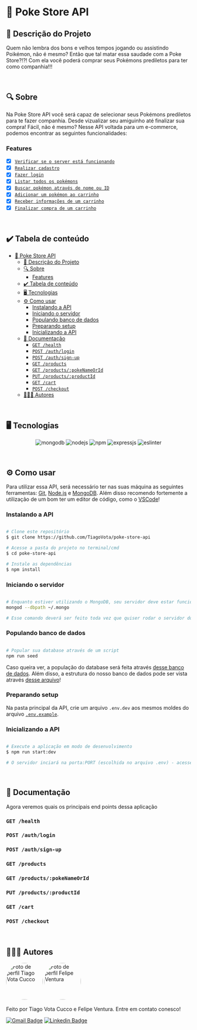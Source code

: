 # 🐉 Poke Store API
## 🚀 Descrição do Projeto
Quem não lembra dos bons e velhos tempos jogando ou assistindo Poikémon, não é mesmo? Então que tal matar essa saudade com a Poke Store?!?! Com ela você poderá comprar seus Pokémons prediletos para ter como companhia!!!

<br/>


## 🔍 Sobre
Na Poke Store API você será capaz de selecionar seus Pokémons prediletos para te fazer companhia. Desde vizualizar seu amiguinho até finalizar sua compra! Fácil, não é mesmo? Nesse API voltada para um e-commerce, podemos encontrar as seguintes funcionalidades:

### Features
- [x] [`Verificar se o server está funcionando`](#get-health)
- [x] [`Realizar cadastro`](#post-authlogin)
- [x] [`Fazer login`](#post-authsign-up)
- [x] [`Listar todos os pokémons`](#get-products)
- [x] [`Buscar pokémon através de nome ou ID`](#get-productspokenameorid)
- [x] [`Adicionar um pokémon ao carrinho`](#put-productsproductid)
- [x] [`Receber informações de um carrinho`](#get-cart)
- [x] [`Finalizar compra de um carrinho`](#post-checkout)

<br/>


## ✔️ Tabela de conteúdo
<!--ts-->
- [🐉 Poke Store API](#-poke-store-api)
	- [🚀 Descrição do Projeto](#-descrição-do-projeto)
	- [🔍 Sobre](#-sobre)
		- [Features](#features)
	- [✔️ Tabela de conteúdo](#️-tabela-de-conteúdo)
	- [🖥 Tecnologias](#-tecnologias)
	- [⚙ Como usar](#-como-usar)
		- [Instalando a API](#instalando-a-api)
		- [Iniciando o servidor](#iniciando-o-servidor)
		- [Populando banco de dados](#populando-banco-de-dados)
		- [Preparando setup](#preparando-setup)
		- [Inicializando a API](#inicializando-a-api)
	- [📜 Documentação](#-documentação)
		- [`GET /health`](#get-health)
		- [`POST /auth/login`](#post-authlogin)
		- [`POST /auth/sign-up`](#post-authsign-up)
		- [`GET /products`](#get-products)
		- [`GET /products/:pokeNameOrId`](#get-productspokenameorid)
		- [`PUT /products/:productId`](#put-productsproductid)
		- [`GET /cart`](#get-cart)
		- [`POST /checkout`](#post-checkout)
	- [👨🏼‍💻 Autores](#-autores)
<!--te-->

<br/>


## 🖥 Tecnologias
<p align="center">
	<img alt="mongodb" src="https://img.shields.io/badge/MongoDB-4EA94B?style=for-the-badge&logo=mongodb&logoColor=white"/>
  <img alt="nodejs" src="https://img.shields.io/badge/Node.js-339933?style=for-the-badge&logo=nodedotjs&logoColor=white"/>
  <img alt="npm" src="https://img.shields.io/badge/npm-CB3837?style=for-the-badge&logo=npm&logoColor=white"/>
  <img alt="expressjs" src="https://img.shields.io/badge/Express.js-000000?style=for-the-badge&logo=express&logoColor=white"/>
  <img alt="eslinter" src="https://img.shields.io/badge/eslint-3A33D1?style=for-the-badge&logo=eslint&logoColor=white"/>
</p>

<br/>


## ⚙ Como usar

Para utilizar essa API, será necessário ter nas suas máquina as seguintes ferramentas:
[Git](https://git-scm.com), [Node.js](https://nodejs.org/en/) e [MongoDB](https://www.mongodb.com/).
Além disso recomendo fortemente a utilização de um bom ter um editor de código, como o [VSCode](https://code.visualstudio.com/)!


### Instalando a API
```bash

# Clone este repositório
$ git clone https://github.com/TiagoVota/poke-store-api

# Acesse a pasta do projeto no terminal/cmd
$ cd poke-store-api

# Instale as dependências
$ npm install

```

### Iniciando o servidor

```bash

# Enquanto estiver utilizando o MongoDB, seu servidor deve estar funcionando
mongod --dbpath ~/.mongo

# Esse comando deverá ser feito toda vez que quiser rodar o servidor do mongoDB

```

### Populando banco de dados

```bash

# Popular sua database através de um script
npm run seed

```
Caso queira ver, a população do database será feita através [desse banco de dados](https://github.com/TiagoVota/poke-store-api/blob/main/populateMongodb.js). Além disso, a estrutura do nosso banco de dados pode ser vista através [desse arquivo](https://github.com/TiagoVota/poke-store-api/blob/main/mongodbStructure.js)!


### Preparando setup
Na pasta principal da API, crie um arquivo `.env.dev` aos mesmos moldes do arquivo [`.env.example`](https://github.com/TiagoVota/poke-store-api/blob/main/.env.example).

### Inicializando a API
```bash

# Execute a aplicação em modo de desenvolvimento
$ npm run start:dev

# O servidor inciará na porta:PORT (escolhida no arquivo .env) - acesse http://localhost:PORT 

```

<br/>


## 📜 Documentação
Agora veremos quais os principais end points dessa aplicação

### `GET /health`

### `POST /auth/login`

### `POST /auth/sign-up`

### `GET /products`

### `GET /products/:pokeNameOrId`

### `PUT /products/:productId`

### `GET /cart`

### `POST /checkout`

<br/>


## 👨🏼‍💻 Autores

<img style="border-radius: 50%;" src="https://avatars.githubusercontent.com/u/56308226?v=4" width="100px;" alt="Foto de perfil Tiago Vota Cucco"/>
<img style="border-radius: 50%;" src="https://avatars.githubusercontent.com/u/78576546?v=4" width="100px;" alt="Foto de perfil Felipe Ventura"/>

Feito por Tiago Vota Cucco e Felipe Ventura. Entre em contato conesco!

[![Gmail Badge](https://img.shields.io/badge/-tiagovotacucco@gmail.com-c14438?style=flat&logo=Gmail&logoColor=white&link=mailto:tiagovotacucco@gmail.com)](mailto:tiagovotacucco@gmail.com)
[![Linkedin Badge](https://img.shields.io/badge/-Tiago-Vota?style=flat&logo=Linkedin&logoColor=white&color=blue&link=https://www.linkedin.com/in/tiago-vota-cucco-394916204)](https://www.linkedin.com/in/tiago-vota-cucco-394916204) 

<br/><br/>
